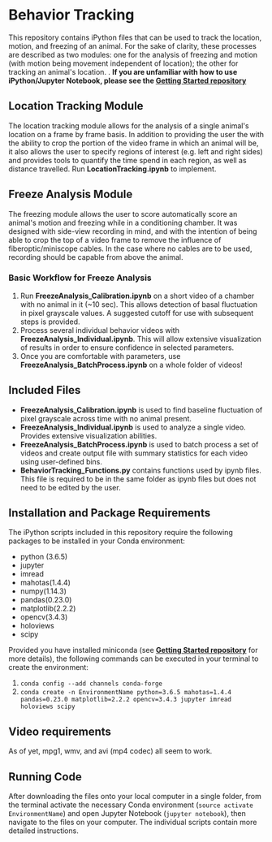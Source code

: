 # Behavior Tracking
This repository contains iPython files that can be used to track the location, motion, and freezing of an animal. For the sake of clarity, these processes are described as two modules: one for the analysis of freezing and motion (with motion being movement independent of location); the other for tracking an animal's location.  .  **If you are unfamiliar with how to use iPython/Jupyter Notebook, please see the [Getting Started repository](https://github.com/ZachPenn/GettingStarted)**

## Location Tracking Module
The location tracking module allows for the analysis of a single animal's location on a frame by frame basis.  In addition to providing the user the with the ability to crop the portion of the video frame in which an animal will be, it also allows the user to specify regions of interest (e.g. left and right sides) and provides tools to quantify the time spend in each region, as well as distance travelled.  Run **LocationTracking.ipynb** to implement.

## Freeze Analysis Module
The freezing module allows the user to score automatically score an animal's motion and freezing while in a conditioning chamber.  It was designed with side-view recording in mind, and with the intention of being able to crop the top of a video frame to remove the influence of fiberoptic/miniscope cables.  In the case where no cables are to be used, recording should be capable from above the animal.  

### Basic Workflow for Freeze Analysis
1. Run **FreezeAnalysis_Calibration.ipynb** on a short video of a chamber with no animal in it (~10 sec).  This allows detection of basal fluctuation in pixel grayscale values.  A suggested cutoff for use with subsequent steps is provided.
2. Process several individual behavior videos with **FreezeAnalysis_Individual.ipynb**.  This will allow extensive visualization of results in order to ensure confidence in selected parameters. 
3. Once you are comfortable with parameters, use **FreezeAnalysis_BatchProcess.ipynb** on a whole folder of videos!

## Included Files
* **FreezeAnalysis_Calibration.ipynb** is used to find baseline fluctuation of pixel grayscale across time with no animal present.
* **FreezeAnalysis_Individual.ipynb** is used to analyze a single video. Provides extensive visualization abilities.
* **FreezeAnalysis_BatchProcess.ipynb** is used to batch process a set of videos and create output file with summary statistics for each video using user-defined bins.
* **BehaviorTracking_Functions.py** contains functions used by ipynb files.  This file is required to be in the same folder as ipynb files but does not need to be edited by the user.

## Installation and Package Requirements
The iPython scripts included in this repository require the following packages to be installed in your Conda environment:
* python (3.6.5)
* jupyter
* imread
* mahotas(1.4.4)
* numpy(1.14.3)
* pandas(0.23.0)
* matplotlib(2.2.2) 
* opencv(3.4.3)
* holoviews
* scipy

Provided you have installed miniconda (see **[Getting Started repository](https://github.com/ZachPenn/GettingStarted)** for more details), the following commands can be executed in your terminal to create the environment: 
1. ```conda config --add channels conda-forge```
2. ```conda create -n EnvironmentName python=3.6.5 mahotas=1.4.4 pandas=0.23.0 matplotlib=2.2.2 opencv=3.4.3 jupyter imread holoviews scipy```

## Video requirements
As of yet, mpg1, wmv, and avi (mp4 codec) all seem to work.  

## Running Code
After downloading the files onto your local computer in a single folder, from the terminal activate the necessary Conda environment (```source activate EnvironmentName```) and open Jupyter Notebook (```jupyter notebook```), then navigate to the files on your computer. The individual scripts contain more detailed instructions.
